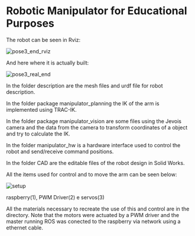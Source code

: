 # Robotic Manipulator for Educational Purposes
The robot can be seen in Rviz:

![pose3_end_rviz](https://user-images.githubusercontent.com/71453516/198848489-23eef356-f268-4bc0-80fc-f1034f7dbbed.png)

And here where it is actually built:

![pose3_real_end](https://user-images.githubusercontent.com/71453516/198848527-6832e4d2-73eb-4607-a53f-abb904a4dd80.png)

In the folder description are the mesh files and urdf file for robot description.

In the folder  package manipulator_planning the IK of the arm is implemented using TRAC-IK.

In the folder  package manipulator_vision are some files using the Jevois camera and the data from the camera to transform coordinates of a object and try to calculate the IK.

In the  folder manipulator_hw is a hardware interface used to control the robot and send/receive command positions.

In the folder CAD are the editable files of the robot design in Solid Works.

All the items used for control and to move the arm can be seen below:

![setup](https://user-images.githubusercontent.com/71453516/198848646-47bd594a-1282-4d67-90a6-16dbd1ff2b93.png)

raspberry(1), PWM Driver(2) e servos(3)

All the materials necessary to recreate the use of this and control are in the directory. Note that the motors were actuated by a PWM driver and the master running ROS was conected to the raspberry via network using a ethernet cable.
